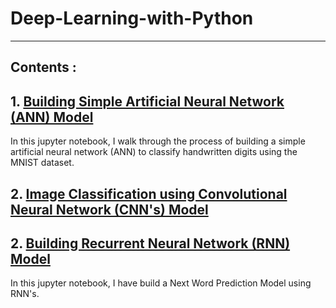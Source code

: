 # Deep-Learning-with-Python

---
## Contents :

## 1. [Building Simple Artificial Neural Network (ANN) Model](https://github.com/Ravjot03/MNIST-Classification-ANN)
In this jupyter notebook, I walk through the process of building a simple artificial neural network (ANN) to classify handwritten digits using the MNIST dataset.


## 2. [Image Classification using Convolutional Neural Network (CNN's) Model]()

## 2. [Building Recurrent Neural Network (RNN) Model](https://github.com/Ravjot03/Next-Word-Prediction-using-RNN)
In this jupyter notebook, I have build a Next Word Prediction Model using RNN's.
